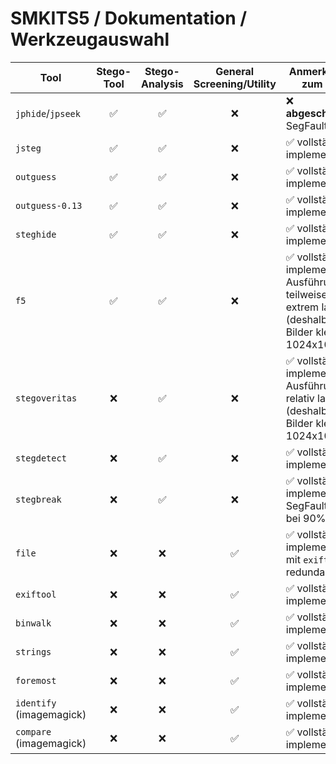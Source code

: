 # SMKITS5 / Dokumentation / Werkzeugauswahl
| Tool | Stego-Tool | Stego-Analysis | General Screening/Utility | Anmerkungen zum Tool |
| --- | :---: | :---: | :---: | --- |
| `jphide`/`jpseek` | ✅ | ✅ | ❌ | ❌ **abgeschrieben**, SegFault Error |
| `jsteg` | ✅ | ✅ | ❌ | ✅ vollständig implementiert |
| `outguess` | ✅ | ✅ | ❌ | ✅ vollständig implementiert |
| `outguess-0.13` | ✅ | ✅ | ❌ | ✅ vollständig implementiert |
| `steghide` | ✅ | ✅ | ❌ | ✅ vollständig implementiert |
| `f5` | ✅ | ✅ | ❌ | ✅ vollständig implementiert, Ausführung teilweise extrem langsam (deshalb nur Bilder kleiner 1024x1024) |
| `stegoveritas` | ❌ | ✅ | ❌ | ✅ vollständig implementiert, Ausführung relativ langsam (deshalb nur Bilder kleiner 1024x1024) |
| `stegdetect` | ❌ | ✅ | ❌ | ✅ vollständig implementiert |
| `stegbreak` | ❌ | ✅ | ❌ | ✅ vollständig implementiert, SegFault Error bei 90% |
| `file` | ❌ | ❌ | ✅ | ✅ vollständig implementiert, mit `exiftool` redundant |
| `exiftool` | ❌ | ❌ | ✅ | ✅ vollständig implementiert |
| `binwalk` | ❌ | ❌ | ✅ | ✅ vollständig implementiert |
| `strings` | ❌ | ❌ | ✅ | ✅ vollständig implementiert |
| `foremost` | ❌ | ❌ | ✅ | ✅ vollständig implementiert |
| `identify` (imagemagick) | ❌ | ❌ | ✅ | ✅ vollständig implementiert |
| `compare` (imagemagick) | ❌ | ❌ | ✅ | ✅ vollständig implementiert |
